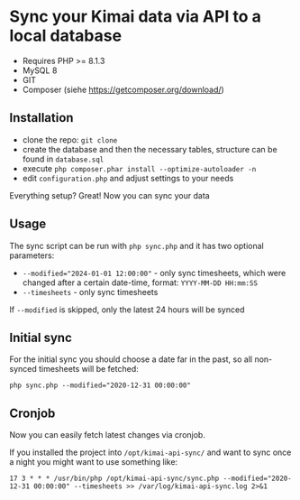 # Sync your Kimai data via API to a local database

- Requires PHP >= 8.1.3
- MySQL 8
- GIT
- Composer (siehe https://getcomposer.org/download/)

## Installation

- clone the repo: `git clone `
- create the database and then the necessary tables, structure can be found in `database.sql`  
- execute `php composer.phar install --optimize-autoloader -n`
- edit `configuration.php` and adjust settings to your needs

Everything setup? Great! Now you can sync your data

## Usage

The sync script can be run with `php sync.php` and it has two optional parameters:

- `--modified="2024-01-01 12:00:00"` - only sync timesheets, which were changed after a certain date-time, format: `YYYY-MM-DD HH:mm:SS`
- `--timesheets` - only sync timesheets

If `--modified` is skipped, only the latest 24 hours will be synced

## Initial sync

For the initial sync you should choose a date far in the past, so all non-synced timesheets will be fetched:

```
php sync.php --modified="2020-12-31 00:00:00"
```

## Cronjob

Now you can easily fetch latest changes via cronjob.

If you installed the project into `/opt/kimai-api-sync/` and want to sync once a night you might want to use something like:

```
17 3 * * * /usr/bin/php /opt/kimai-api-sync/sync.php --modified="2020-12-31 00:00:00" --timesheets >> /var/log/kimai-api-sync.log 2>&1
```
